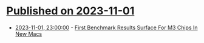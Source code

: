 # [Published on 2023-11-01](index.md)

* [2023-11-01, 23:00:00](https://hardware.slashdot.org/story/23/11/01/215230/first-benchmark-results-surface-for-m3-chips-in-new-macs?utm_source=rss1.0mainlinkanon&utm_medium=feed) - [First Benchmark Results Surface For M3 Chips In New Macs](https://hardware.slashdot.org/story/23/11/01/215230/first-benchmark-results-surface-for-m3-chips-in-new-macs?utm_source=rss1.0mainlinkanon&utm_medium=feed)
